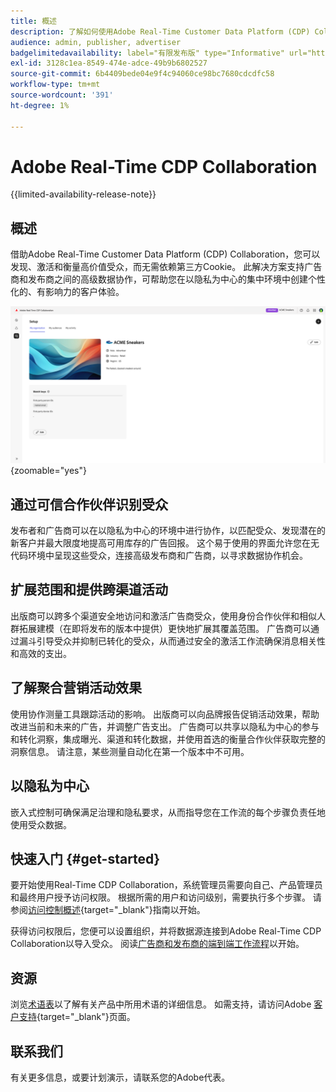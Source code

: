 ```yaml
---
title: 概述
description: 了解如何使用Adobe Real-Time Customer Data Platform (CDP) Collaboration发现、激活和衡量高价值受众，而无需依赖第三方Cookie。
audience: admin, publisher, advertiser
badgelimitedavailability: label="有限发布版" type="Informative" url="https://helpx.adobe.com/cn/legal/product-descriptions/real-time-customer-data-platform-collaboration.html newtab=true"
exl-id: 3128c1ea-8549-474e-adce-49b9b6802527
source-git-commit: 6b4409bede04e9f4c94060ce98bc7680cdcdfc58
workflow-type: tm+mt
source-wordcount: '391'
ht-degree: 1%

---
```


# Adobe Real-Time CDP Collaboration

{{limited-availability-release-note}}

## 概述

借助Adobe Real-Time Customer Data Platform (CDP) Collaboration，您可以发现、激活和衡量高价值受众，而无需依赖第三方Cookie。 此解决方案支持广告商和发布商之间的高级数据协作，可帮助您在以隐私为中心的集中环境中创建个性化的、有影响力的客户体验。

![Real-Time CDP Collaboration主页](/help/assets/overview/homepage.png){zoomable="yes"}

## 通过可信合作伙伴识别受众

发布者和广告商可以在以隐私为中心的环境中进行协作，以匹配受众、发现潜在的新客户并最大限度地提高可用库存的广告回报。 这个易于使用的界面允许您在无代码环境中呈现这些受众，连接高级发布商和广告商，以寻求数据协作机会。

## 扩展范围和提供跨渠道活动

出版商可以跨多个渠道安全地访问和激活广告商受众，使用身份合作伙伴和相似人群拓展建模（在即将发布的版本中提供）更快地扩展其覆盖范围。 广告商可以通过漏斗引导受众并抑制已转化的受众，从而通过安全的激活工作流确保消息相关性和高效的支出。

## 了解聚合营销活动效果

使用协作测量工具跟踪活动的影响。 出版商可以向品牌报告促销活动效果，帮助改进当前和未来的广告，并调整广告支出。 广告商可以共享以隐私为中心的参与和转化洞察，集成曝光、渠道和转化数据，并使用首选的衡量合作伙伴获取完整的洞察信息。 请注意，某些测量自动化在第一个版本中不可用。

## 以隐私为中心

嵌入式控制可确保满足治理和隐私要求，从而指导您在工作流的每个步骤负责任地使用受众数据。

<!--

## Additional benefits

### Agnostic and interoperable

Bring in audiences from various sources such as Real-Time CDP, data warehouses (available in an upcoming release), and other partners, efficiently connecting your data collaboration application to other Adobe Experience Platform tools.

### Built-in reputation

Trusted by leading global brands, Adobe brings a strong foundation in identity, audience collaboration, and activation, offering closed-loop and marketer-friendly workflows for data collaboration.

-->

## 快速入门 {#get-started}

要开始使用Real-Time CDP Collaboration，系统管理员需要向自己、产品管理员和最终用户授予访问权限。 根据所需的用户和访问级别，需要执行多个步骤。 请参阅[访问控制概述](/help/guide/permissions/overview.md){target="_blank"}指南以开始。

获得访问权限后，您便可以设置组织，并将数据源连接到Adobe Real-Time CDP Collaboration以导入受众。 阅读[广告商和发布商的端到端工作流程](/help/guide/end-to-end-workflow.md)以开始。

<!-- Utilize the collaboration tools to compare and manage audiences effectively. Leverage real-time insights to inform your marketing strategies and deliver personalized customer experiences.  -->

## 资源

浏览[术语表](/help/guide/glossary.md)以了解有关产品中所用术语的详细信息。 如需支持，请访问Adobe [客户支持](https://experienceleague.adobe.com/home?lang=zh-Hans&amp;support-tab=open-ticket#support){target="_blank"}页面。

## 联系我们

有关更多信息，或要计划演示，请联系您的Adobe代表。
